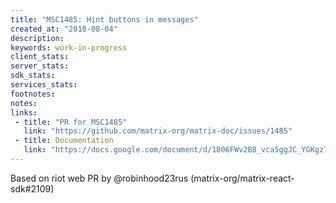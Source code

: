 ```yaml
---
title: "MSC1485: Hint buttons in messages"
created_at: "2018-08-04"
description:
keywords: work-in-progress
client_stats:
server_stats:
sdk_stats:
services_stats:
footnotes:
notes:
links:
 - title: "PR for MSC1485"
   link: "https://github.com/matrix-org/matrix-doc/issues/1485"
 - title: Documentation
   link: "https://docs.google.com/document/d/1806FWv2B8_vca5ggJC_YGKgz7npbOy7Mg_9LyP74_0w/edit#"
---
```


Based on riot web PR by @robinhood23rus (matrix-org/matrix-react-sdk#2109)
